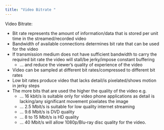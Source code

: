 ```yaml
---
title: "Video Bitrate "
--- 
```

Video Bitrate:

- Bit rate represents the amount of information/data that is stored per unit time in the streamed/recorded video
- Bandwidth of available connections determines bit rate that can be used for the video
- If transmission medium does not have sufficient bandwidth to carry the required bit rate the video will stall/be jerky/impose constant buffering
	- ... and reduce the viewer’s quality of experience of the video
- Video can be sampled at different bit rates/compressed to different bit rates
- Low bit rates produce video that lacks detail/is pixelated/shows motion in jerky steps
- The more bits that are used the higher the quality of the video e.g.
	- ... 16 kbit/s is suitable only for video phone applications as detail is lacking/any significant movement pixelates the image
	- ... 2.5 Mbit/s is suitable for low quality internet streaming
	- ... 9.6 Mbit/s is DVD quality
	- ... 8 to 15 Mbit/s is HD quality
	- ... 40 Mbit/s will allow 1080p/Blu-ray disc quality for the video.